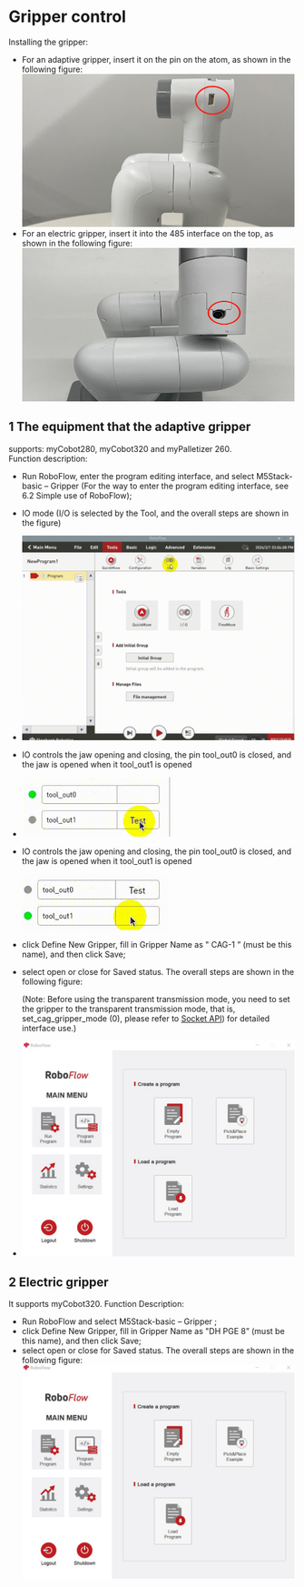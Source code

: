 # Gripper control
Installing the gripper: <br>
- For an adaptive gripper, insert it on the pin on the atom, as shown in the following figure:  <br>
![](../resourse/6-ApplicationBaseRoboFlow/6.5/6.6_1.png)<br>
- For an electric gripper, insert it into the 485 interface on the top, as shown in the following figure:  <br>
![](../resourse/6-ApplicationBaseRoboFlow/6.5/6.6_2.png)<br>
## 1 The equipment that the adaptive gripper 
supports: myCobot280, myCobot320 and myPalletizer 260.<br>
Function description: <br>
- Run RoboFlow, enter the program editing interface, and select M5Stack-basic – Gripper (For the way to enter the program editing interface, see 6.2 Simple use of RoboFlow); <br>

- IO mode (I/O is selected by the Tool, and the overall steps are shown in the figure)

- ![](../resourse/6-ApplicationBaseRoboFlow/6.5/6.6.3_3.gif)

- IO controls the jaw opening and closing, the pin tool_out0 is closed, and the jaw is opened when it tool_out1 is opened

- ![gripper open](../resourse/6-ApplicationBaseRoboFlow/6.5/6.6_4.png)

- IO controls the jaw opening and closing, the pin tool_out0 is closed, and the jaw is opened when it tool_out1 is opened

  ![gripper open](../resourse/6-ApplicationBaseRoboFlow/6.5/6.6_5.png)

- click Define New Gripper, fill in Gripper Name as " CAG-1 ” (must be this name), and then click Save; <br>

- select open or close for Saved status. The overall steps are shown in the following figure: <br>
  
   (Note: Before using the transparent transmission mode, you need to set the gripper to the transparent transmission mode, that is, set_cag_gripper_mode (0), please refer to [Socket API](http://localhost:4000/2-serialproduct/2.3-myCobot_Pro_600/2.3.5%20socket%20API%20interface%20description.html)) for detailed interface use.)
  
- ![](../resourse/6-ApplicationBaseRoboFlow/6.5/6.6.1_3.gif)<br>

## 2 Electric gripper
It supports myCobot320. Function Description: <br>
- Run RoboFlow and select M5Stack-basic – Gripper ; <br>
- click Define New Gripper, fill in Gripper Name as "DH PGE 8” (must be this name), and then click Save; <br>
- select open or close for Saved status. The overall steps are shown in the following figure: <br>
![](../resourse/6-ApplicationBaseRoboFlow/6.5/6.6.2_3.gif)<br>
